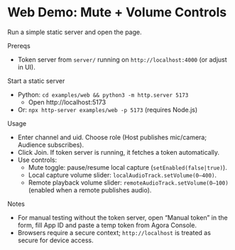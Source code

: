 # Web Demo: Mute + Volume Controls

Run a simple static server and open the page.

Prereqs
- Token server from `server/` running on `http://localhost:4000` (or adjust in UI).

Start a static server
- Python: `cd examples/web && python3 -m http.server 5173`
  - Open http://localhost:5173
- Or: `npx http-server examples/web -p 5173` (requires Node.js)

Usage
- Enter channel and uid. Choose role (Host publishes mic/camera; Audience subscribes).
- Click Join. If token server is running, it fetches a token automatically.
- Use controls:
  - Mute toggle: pause/resume local capture (`setEnabled(false|true)`).
  - Local capture volume slider: `localAudioTrack.setVolume(0–400)`.
  - Remote playback volume slider: `remoteAudioTrack.setVolume(0–100)` (enabled when a remote publishes audio).

Notes
- For manual testing without the token server, open “Manual token” in the form, fill App ID and paste a temp token from Agora Console.
- Browsers require a secure context; `http://localhost` is treated as secure for device access.
